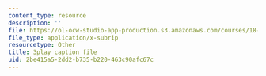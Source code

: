```yaml
---
content_type: resource
description: ''
file: https://ol-ocw-studio-app-production.s3.amazonaws.com/courses/18-02-multivariable-calculus-fall-2007/2be415a52dd2b735b220463c90afc67c_23xbkrpQuAo.srt
file_type: application/x-subrip
resourcetype: Other
title: 3play caption file
uid: 2be415a5-2dd2-b735-b220-463c90afc67c
---
```


